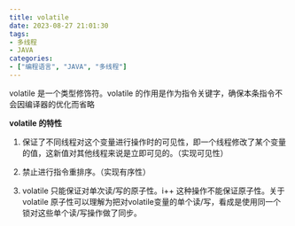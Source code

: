 ```yaml
---
title: volatile
date: 2023-08-27 21:01:30
tags:
- 多线程
- JAVA
categories:
- ["编程语言", "JAVA", "多线程"]
---
```


volatile 是一个类型修饰符。volatile 的作用是作为指令关键字，确保本条指令不会因编译器的优化而省略

**volatile 的特性**

1.  保证了不同线程对这个变量进行操作时的可见性，即一个线程修改了某个变量的值，这新值对其他线程来说是立即可见的。（实现可见性）

2.  禁止进行指令重排序。（实现有序性）

3.  volatile 只能保证对单次读/写的原子性。i++ 这种操作不能保证原子性。关于volatile 原子性可以理解为把对volatile变量的单个读/写，看成是使用同一个锁对这些单个读/写操作做了同步。
